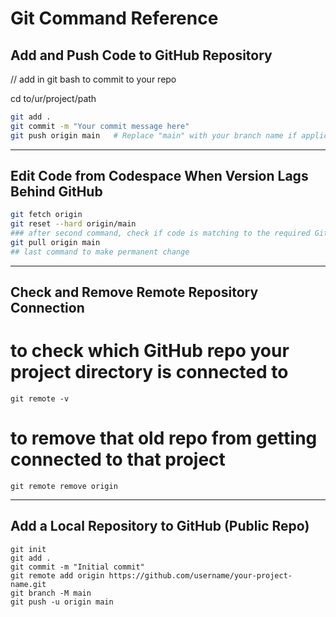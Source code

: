 # Git Command Reference

## Add and Push Code to GitHub Repository

// add in git bash to commit to your repo

cd to/ur/project/path  
```bash
git add .  
git commit -m "Your commit message here"  
git push origin main   # Replace "main" with your branch name if applicable, not required first time  
```
---

## Edit Code from Codespace When Version Lags Behind GitHub

```bash
git fetch origin  
git reset --hard origin/main  
### after second command, check if code is matching to the required GitHub repo  
git pull origin main  
## last command to make permanent change  
```
---

## Check and Remove Remote Repository Connection

# to check which GitHub repo your project directory is connected to 
```
git remote -v  
```
# to remove that old repo from getting connected to that project  
```
git remote remove origin  
```
---

## Add a Local Repository to GitHub (Public Repo)
```
git init  
git add .  
git commit -m "Initial commit"  
git remote add origin https://github.com/username/your-project-name.git  
git branch -M main  
git push -u origin main  
```

